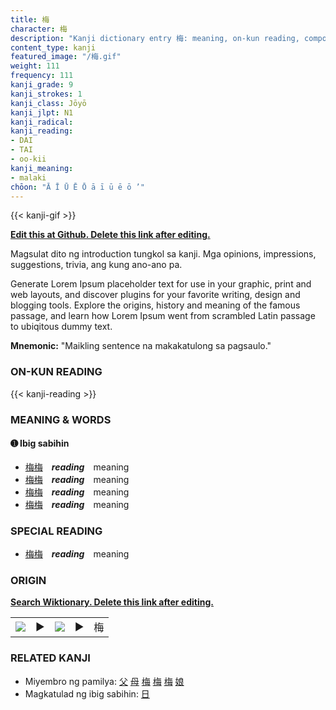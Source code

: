 ```yaml
---
title: 梅
character: 梅
description: "Kanji dictionary entry 梅: meaning, on-kun reading, compounds, origin, related kanji"
content_type: kanji
featured_image: "/梅.gif"
weight: 111
frequency: 111
kanji_grade: 9
kanji_strokes: 1
kanji_class: Jōyō
kanji_jlpt: N1
kanji_radical: 
kanji_reading: 
- DAI
- TAI
- oo-kii
kanji_meaning:
- malaki
chōon: "Ā Ī Ū Ē Ō ā ī ū ē ō ’"
---
```

[//]: # (Don't edit the line below. Kanji animated GIF code is automatically generated.)
{{< kanji-gif >}}

[//]: # (Edit below this line.)

**[Edit this at Github. Delete this link after editing.](https://github.com/tim0g/tim/tree/main/content/kanji/梅/index.md)**

Magsulat dito ng introduction tungkol sa kanji. Mga opinions, impressions, suggestions, trivia, ang kung ano-ano pa.

Generate Lorem Ipsum placeholder text for use in your graphic, print and web layouts, and discover plugins for your favorite writing, design and blogging tools. Explore the origins, history and meaning of the famous passage, and learn how Lorem Ipsum went from scrambled Latin passage to ubiqitous dummy text.
 
**Mnemonic:** "Maikling sentence na makakatulong sa pagsaulo."

### ON-KUN READING

[//]: # (Don't edit the line below. ON-KUN READING code is automatically generated.)
{{< kanji-reading >}}

### MEANING & WORDS

#### ➊ **Ibig sabihin**
  - [梅](../梅)[梅](../梅)　***reading***　meaning
  - [梅](../梅)[梅](../梅)　***reading***　meaning
  - [梅](../梅)[梅](../梅)　***reading***　meaning
  - [梅](../梅)[梅](../梅)　***reading***　meaning

### SPECIAL READING
  - [梅](../梅)[梅](../梅)　***reading***　meaning

### ORIGIN

**[Search Wiktionary. Delete this link after editing.](https://wiktionary.org/wiki/梅)**
<table class="kanji-table"><tr><td>
<img src="60px-梅-bronze.svg.png">
</td><td>▶</td><td>
<img src="60px-梅-oracle.svg.png">
</td><td>▶</td>
<td class="kanji-origin">梅</td>
</tr></table>

### RELATED KANJI
- Miyembro ng pamilya: [父](../父) [母](../母) [梅](../梅) [梅](../梅) [梅](../梅) [娘](../娘)
- Magkatulad ng ibig sabihin: [日](../日)
